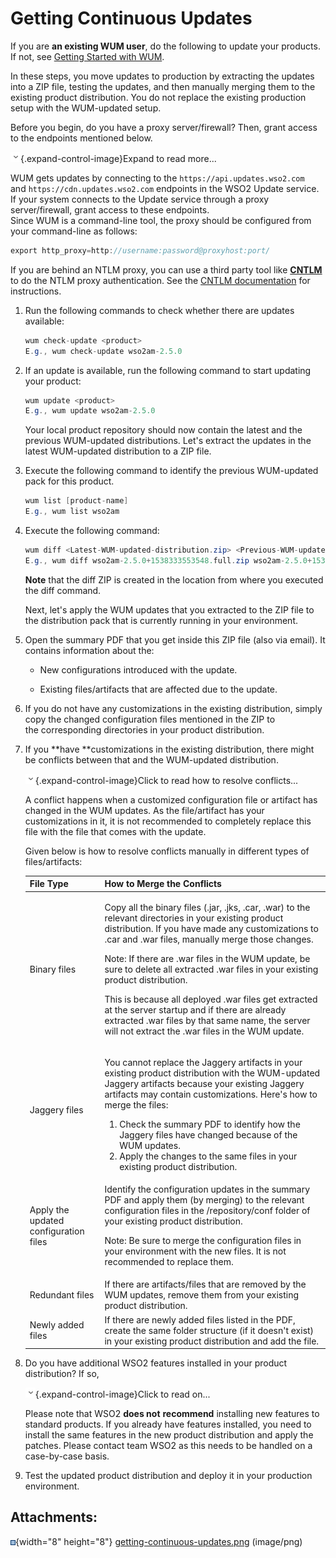 # Getting Continuous Updates

If you are **an existing WUM user**, do the following to update your
products. If not, see [Getting Started with
WUM](Getting-Started_103318232.html).

In these steps, you move updates to production by extracting the updates
into a ZIP file, testing the updates, and then manually merging them to
the existing product distribution. You do not replace the existing
production setup with the WUM-updated setup.

Before you begin, do you have a proxy server/firewall? Then, grant
access to the endpoints mentioned below.

![](images/icons/grey_arrow_down.png){.expand-control-image}Expand to
read more...

WUM gets updates by connecting to the `https://api.updates.wso2.com`
and `https://cdn.updates.wso2.com` endpoints in the WSO2 Update service.
If your system connects to the Update service through a proxy
server/firewall, grant access to these endpoints.  
Since WUM is a command-line tool, the proxy should be configured from
your command-line as follows: 

``` java
export http_proxy=http://username:password@proxyhost:port/
```

If you are behind an NTLM proxy, you can use a third party tool like
**[CNTLM](http://cntlm.sourceforge.net/)** to do the NTLM proxy
authentication. See the [CNTLM
documentation](http://cntlm.sourceforge.net/) for instructions.

1.  Run the following commands to check whether there are updates
    available:

    ``` java
    wum check-update <product>
    E.g., wum check-update wso2am-2.5.0
    ```

2.  If an update is available, run the following command to start
    updating your product:

    ``` java
    wum update <product>
    E.g., wum update wso2am-2.5.0
    ```

    Your local product repository should now contain the latest and the
    previous WUM-updated distributions. Let's extract the updates in the
    latest WUM-updated distribution to a ZIP file.

3.  Execute the following command to identify the previous WUM-updated
    pack for this product.

    ``` java
    wum list [product-name]
    E.g., wum list wso2am
    ```

4.  Execute the following command:

    ``` java
    wum diff <Latest-WUM-updated-distribution.zip> <Previous-WUM-updated-distribution.zip>
    E.g., wum diff wso2am-2.5.0+1538333553548.full.zip wso2am-2.5.0+1537333553538.full.zip
    ```

    **Note** that the diff ZIP is created in the location from where you
    executed the diff command.

    Next, let's apply the WUM updates that you extracted to the ZIP file
    to the distribution pack that is currently running in your
    environment.

5.  Open the summary PDF that you get inside this ZIP file (also via
    email). It contains information about the:

    -   New configurations introduced with the update.

    -   Existing files/artifacts that are affected due to the update.

6.  If you do not have any customizations in the existing distribution,
    simply copy the changed configuration files mentioned in the ZIP to
    the corresponding directories in your product distribution.

7.  If you **have **customizations in the existing distribution, there
    might be conflicts between that and the WUM-updated distribution. 

    ![](images/icons/grey_arrow_down.png){.expand-control-image}Click to
    read how to resolve conflicts...

    A conflict happens when a customized configuration file or artifact
    has changed in the WUM updates. As the file/artifact has your
    customizations in it, it is not recommended to completely replace
    this file with the file that comes with the update.

    Given below is how to resolve conflicts manually in different types
    of files/artifacts:

    <table>
    <thead>
    <tr class="header">
    <th>File Type</th>
    <th>How to Merge the Conflicts</th>
    </tr>
    </thead>
    <tbody>
    <tr class="odd">
    <td>Binary files</td>
    <td><div class="content-wrapper">
    <p>Copy all the binary files (.jar, .jks, .car, .war) to the relevant directories in your existing product distribution. If you have made any customizations to .car and .war files, manually merge those changes.</p>
    <div>
    <div>
    <p>Note: If there are .war files in the WUM update, be sure to delete all extracted .war files in your existing product distribution.</p>
    <p>This is because all deployed .war files get extracted at the server startup and if there are already extracted .war files by that same name, the server will not extract the .war files in the WUM update.</p>
    </div>
    </div>
    </div></td>
    </tr>
    <tr class="even">
    <td>Jaggery files</td>
    <td><p>You cannot replace the Jaggery artifacts in your existing product distribution with the WUM-updated Jaggery artifacts because your existing Jaggery artifacts may contain customizations. Here's how to merge the files:</p>
    <ol>
    <li>Check the summary PDF to identify how the Jaggery files have changed because of the WUM updates.</li>
    <li>Apply the changes to the same files in your existing product distribution.</li>
    </ol></td>
    </tr>
    <tr class="odd">
    <td>Apply the updated configuration files</td>
    <td><p>Identify the configuration updates in the summary PDF and apply them (by merging) to the relevant configuration files in the /repository/conf folder of your existing product distribution.</p>
    <p>Note: Be sure to merge the configuration files in your environment with the new files. It is not recommended to replace them.</p></td>
    </tr>
    <tr class="even">
    <td>Redundant files</td>
    <td>If there are artifacts/files that are removed by the WUM updates, remove them from your existing product distribution.</td>
    </tr>
    <tr class="odd">
    <td>Newly added files</td>
    <td>If there are newly added files listed in the PDF, create the same folder structure (if it doesn't exist) in your existing product distribution and add the file.</td>
    </tr>
    </tbody>
    </table>

8.  Do you have additional WSO2 features installed in your product
    distribution? If so,

    ![](images/icons/grey_arrow_down.png){.expand-control-image}Click to
    read on...

    Please note that WSO2 **does not** **recommend** installing new
    features to standard products. If you already have features
    installed, you need to install the same features in the new product
    distribution and apply the patches. Please contact team WSO2 as this
    needs to be handled on a case-by-case basis.

9.  Test the updated product distribution and deploy it in your
    production environment.

## Attachments:

![](images/icons/bullet_blue.gif){width="8" height="8"}
[getting-continuous-updates.png](attachments/103318234/103318235.png)
(image/png)  

